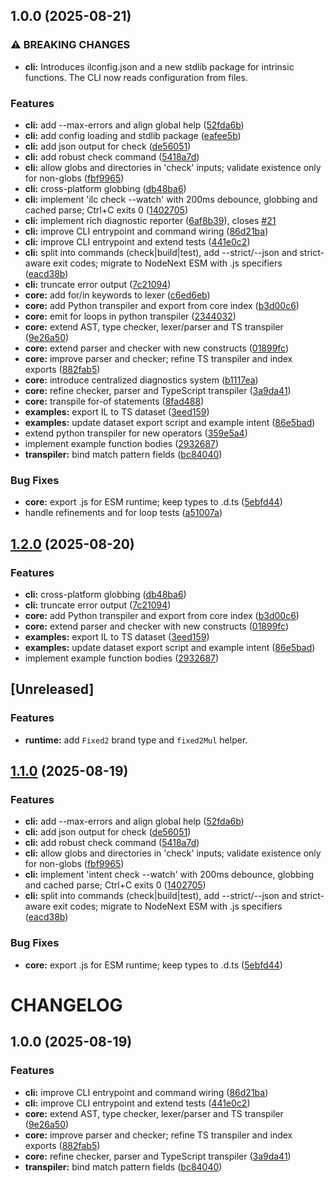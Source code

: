 ## 1.0.0 (2025-08-21)

### ⚠ BREAKING CHANGES

* **cli:** Introduces ilconfig.json and a new stdlib package for intrinsic functions. The CLI now reads configuration from files.

### Features

* **cli:** add --max-errors and align global help ([52fda6b](https://github.com/alessbarb/IntentLang/commit/52fda6b3d11e619503d4610c39bd5d12850ab403))
* **cli:** add config loading and stdlib package ([eafee5b](https://github.com/alessbarb/IntentLang/commit/eafee5bcae6c0eaccfaf59014a5641b1aaefddc1))
* **cli:** add json output for check ([de56051](https://github.com/alessbarb/IntentLang/commit/de5605127862966c76b6e13cc802e9c47ec40960))
* **cli:** add robust check command ([5418a7d](https://github.com/alessbarb/IntentLang/commit/5418a7d55646f3db75905ce4fa69933ba4bb7a53))
* **cli:** allow globs and directories in 'check' inputs; validate existence only for non-globs ([fbf9965](https://github.com/alessbarb/IntentLang/commit/fbf996590bca02571b53c241e89155162901773e))
* **cli:** cross-platform globbing ([db48ba6](https://github.com/alessbarb/IntentLang/commit/db48ba68ec576e657f9da7f67e3530b36c56a1b4))
* **cli:** implement 'ilc check --watch' with 200ms debounce, globbing and cached parse; Ctrl+C exits 0 ([1402705](https://github.com/alessbarb/IntentLang/commit/1402705e94ab3ec4ba094b4fbd8aa2825e46e5f8))
* **cli:** implement rich diagnostic reporter ([6af8b39](https://github.com/alessbarb/IntentLang/commit/6af8b39dfb07a966ca9a61681c858e95427893ae)), closes [#21](https://github.com/alessbarb/IntentLang/issues/21)
* **cli:** improve CLI entrypoint and command wiring ([86d21ba](https://github.com/alessbarb/IntentLang/commit/86d21ba9320b62c7df111b65e73559b8ffbe8e0f))
* **cli:** improve CLI entrypoint and extend tests ([441e0c2](https://github.com/alessbarb/IntentLang/commit/441e0c25032606a1777058d6290bc471572d989c))
* **cli:** split into commands (check|build|test), add --strict/--json and strict-aware exit codes; migrate to NodeNext ESM with .js specifiers ([eacd38b](https://github.com/alessbarb/IntentLang/commit/eacd38bf3726dbda189a09aac754b9af0a82cedd))
* **cli:** truncate error output ([7c21094](https://github.com/alessbarb/IntentLang/commit/7c2109497d5da77fd688c7bc880015aad5fa79a5))
* **core:** add for/in keywords to lexer ([c6ed6eb](https://github.com/alessbarb/IntentLang/commit/c6ed6eb8ea0c55c665ef9ce5f77598d4f22d76ca))
* **core:** add Python transpiler and export from core index ([b3d00c6](https://github.com/alessbarb/IntentLang/commit/b3d00c654d2f99b0dad487a91cb90d28292ed389))
* **core:** emit for loops in python transpiler ([2344032](https://github.com/alessbarb/IntentLang/commit/23440329be47dfc6b5cdc11b56c05b1b4130fe92))
* **core:** extend AST, type checker, lexer/parser and TS transpiler ([9e26a50](https://github.com/alessbarb/IntentLang/commit/9e26a50270ee40fe0fcecc7b961a39fc2d71cd05))
* **core:** extend parser and checker with new constructs ([01899fc](https://github.com/alessbarb/IntentLang/commit/01899fcf6dc6aa2bc2dced7607e4c9f9c60e40fe))
* **core:** improve parser and checker; refine TS transpiler and index exports ([882fab5](https://github.com/alessbarb/IntentLang/commit/882fab556f62c356f495760f760922b5dabe5fbf))
* **core:** introduce centralized diagnostics system ([b1117ea](https://github.com/alessbarb/IntentLang/commit/b1117eadcdd5a56fabf08bfe698f10f4614e0803))
* **core:** refine checker, parser and TypeScript transpiler ([3a9da41](https://github.com/alessbarb/IntentLang/commit/3a9da411693a2e8958cb7ccc154d28f08ee973ea))
* **core:** transpile for-of statements ([8fad488](https://github.com/alessbarb/IntentLang/commit/8fad48879038caa154d377c50ab7b89ac90a786d))
* **examples:** export IL to TS dataset ([3eed159](https://github.com/alessbarb/IntentLang/commit/3eed15991723e3d910daf05fede2d1169bd6ab55))
* **examples:** update dataset export script and example intent ([86e5bad](https://github.com/alessbarb/IntentLang/commit/86e5badb8daf0ab089ad4a5662706ca9bca9f2d7))
* extend python transpiler for new operators ([359e5a4](https://github.com/alessbarb/IntentLang/commit/359e5a43d36bf05a76c45d005af9051ceb336d35))
* implement example function bodies ([2932687](https://github.com/alessbarb/IntentLang/commit/2932687214e209c5987e94c2489295007f2675ba))
* **transpiler:** bind match pattern fields ([bc84040](https://github.com/alessbarb/IntentLang/commit/bc8404051de4d04148e9c867bb0a67ae9f0234e2))

### Bug Fixes

* **core:** export .js for ESM runtime; keep types to .d.ts ([5ebfd44](https://github.com/alessbarb/IntentLang/commit/5ebfd44a20578ac70f71b6a05d387fc4a4a902a3))
* handle refinements and for loop tests ([a51007a](https://github.com/alessbarb/IntentLang/commit/a51007a33fcb00cd762d290ffae4a7234bdc31b9))

## [1.2.0](https://github.com/alessbarb/IntentLang/compare/@intentlang/core-v1.1.0...@intentlang/core-v1.2.0) (2025-08-20)

### Features

- **cli:** cross-platform globbing ([db48ba6](https://github.com/alessbarb/IntentLang/commit/db48ba68ec576e657f9da7f67e3530b36c56a1b4))
- **cli:** truncate error output ([7c21094](https://github.com/alessbarb/IntentLang/commit/7c2109497d5da77fd688c7bc880015aad5fa79a5))
- **core:** add Python transpiler and export from core index ([b3d00c6](https://github.com/alessbarb/IntentLang/commit/b3d00c654d2f99b0dad487a91cb90d28292ed389))
- **core:** extend parser and checker with new constructs ([01899fc](https://github.com/alessbarb/IntentLang/commit/01899fcf6dc6aa2bc2dced7607e4c9f9c60e40fe))
- **examples:** export IL to TS dataset ([3eed159](https://github.com/alessbarb/IntentLang/commit/3eed15991723e3d910daf05fede2d1169bd6ab55))
- **examples:** update dataset export script and example intent ([86e5bad](https://github.com/alessbarb/IntentLang/commit/86e5badb8daf0ab089ad4a5662706ca9bca9f2d7))
- implement example function bodies ([2932687](https://github.com/alessbarb/IntentLang/commit/2932687214e209c5987e94c2489295007f2675ba))

## [Unreleased]

### Features

- **runtime:** add `Fixed2` brand type and `fixed2Mul` helper.

## [1.1.0](https://github.com/alessbarb/IntentLang/compare/@intentlang/coreang/core-v@intentlang/core@intentlang/core-v1.1.0) (2025-08-19)

### Features

- **cli:** add --max-errors and align global help ([52fda6b](https://github.com/alessbarb/IntentLang/commit/52fda6b3d11e619503d4610c39bd5d12850ab403))
- **cli:** add json output for check ([de56051](https://github.com/alessbarb/IntentLang/commit/de5605127862966c76b6e13cc802e9c47ec40960))
- **cli:** add robust check command ([5418a7d](https://github.com/alessbarb/IntentLang/commit/5418a7d55646f3db75905ce4fa69933ba4bb7a53))
- **cli:** allow globs and directories in 'check' inputs; validate existence only for non-globs ([fbf9965](https://github.com/alessbarb/IntentLang/commit/fbf996590bca02571b53c241e89155162901773e))
- **cli:** implement 'intent check --watch' with 200ms debounce, globbing and cached parse; Ctrl+C exits 0 ([1402705](https://github.com/alessbarb/IntentLang/commit/1402705e94ab3ec4ba094b4fbd8aa2825e46e5f8))
- **cli:** split into commands (check|build|test), add --strict/--json and strict-aware exit codes; migrate to NodeNext ESM with .js specifiers ([eacd38b](https://github.com/alessbarb/IntentLang/commit/eacd38bf3726dbda189a09aac754b9af0a82cedd))

### Bug Fixes

- **core:** export .js for ESM runtime; keep types to .d.ts ([5ebfd44](https://github.com/alessbarb/IntentLang/commit/5ebfd44a20578ac70f71b6a05d387fc4a4a902a3))

# CHANGELOG

## 1.0.0 (2025-08-19)

### Features

- **cli:** improve CLI entrypoint and command wiring ([86d21ba](https://github.com/alessbarb/IntentLang/commit/86d21ba9320b62c7df111b65e73559b8ffbe8e0f))
- **cli:** improve CLI entrypoint and extend tests ([441e0c2](https://github.com/alessbarb/IntentLang/commit/441e0c25032606a1777058d6290bc471572d989c))
- **core:** extend AST, type checker, lexer/parser and TS transpiler ([9e26a50](https://github.com/alessbarb/IntentLang/commit/9e26a50270ee40fe0fcecc7b961a39fc2d71cd05))
- **core:** improve parser and checker; refine TS transpiler and index exports ([882fab5](https://github.com/alessbarb/IntentLang/commit/882fab556f62c356f495760f760922b5dabe5fbf))
- **core:** refine checker, parser and TypeScript transpiler ([3a9da41](https://github.com/alessbarb/IntentLang/commit/3a9da411693a2e8958cb7ccc154d28f08ee973ea))
- **transpiler:** bind match pattern fields ([bc84040](https://github.com/alessbarb/IntentLang/commit/bc8404051de4d04148e9c867bb0a67ae9f0234e2))
